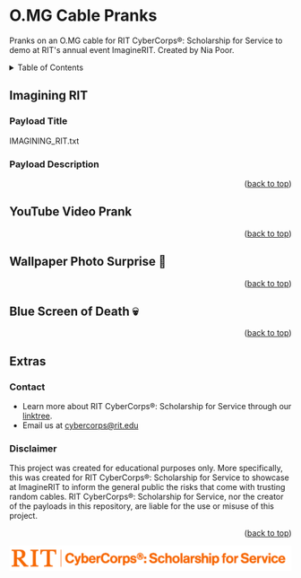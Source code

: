 # O.MG Cable Pranks
Pranks on an O.MG cable for RIT CyberCorps®: Scholarship for Service to demo at RIT's annual event ImagineRIT. Created by Nia Poor.

<!-- TABLE OF CONTENTS -->
<details>
  <summary>Table of Contents</summary>
  <ol>
    <li><a href="#Imagining RIT">Imagining RIT</a></li>
    <li><a href="#YouTube Video Prank">YouTube Video Prank</a></li>
    <li><a href="#Wallpaper Photo Surprise">Wallpaper Photo Surprise</a></li>
    <li><a href="#Blue Screen of Death">Blue Screen of Death</a></li>
    <li><a href="#Extras">Extras</a></li>
  </ol>
</details>

## Imagining RIT
### Payload Title
IMAGINING_RIT.txt
### Payload Description

<p align="right">(<a href="#top">back to top</a>)</p>

## YouTube Video Prank

<p align="right">(<a href="#top">back to top</a>)</p>

## Wallpaper Photo Surprise 📸

<p align="right">(<a href="#top">back to top</a>)</p>

## Blue Screen of Death 💀

<p align="right">(<a href="#top">back to top</a>)</p>

## Extras
### Contact
* Learn more about RIT CyberCorps®: Scholarship for Service through our [linktree](https://linktr.ee/rit_cybercorps).
* Email us at cybercorps@rit.edu


### Disclaimer
This project was created for educational purposes only. More specifically, this was created for RIT CyberCorps®: Scholarship for Service to showcase at ImagineRIT to inform the general public the risks that come with trusting random cables. RIT CyberCorps®: Scholarship for Service, nor the creator of the payloads in this repository, are liable for the use or misuse of this project.

<p align="right">(<a href="#top">back to top</a>)</p>

![CyberCorpsLogo](https://github.com/niapoor/OMGCablePranks/blob/main/tools/CyberCorps%20Logo%20Horizontal%20Full%20Orange.png?raw=true)
